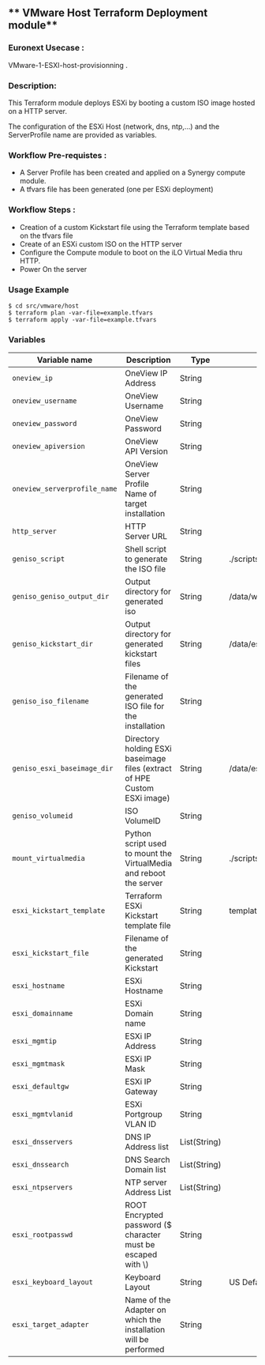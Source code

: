 ## ** VMware Host Terraform Deployment module**
### Euronext Usecase : 
VMware-1-ESXI-host-provisionning .

### Description:
This Terraform module deploys ESXi by booting a custom ISO image hosted on a HTTP server. 

The configuration of the ESXi Host (network, dns, ntp,...) and the ServerProfile name are provided as variables.

### Workflow Pre-requistes : 
- A Server Profile has been created and applied on a Synergy compute module.
- A tfvars file has been generated (one per ESXi deployment)

### Workflow Steps :
- Creation of a custom Kickstart file using the Terraform template based on the tfvars file
- Create of an ESXi custom ISO on the HTTP server
- Configure the Compute module to boot on the iLO Virtual Media thru HTTP.
- Power On the server

### Usage Example

```
$ cd src/vmware/host
$ terraform plan -var-file=example.tfvars
$ terraform apply -var-file=example.tfvars
```

### Variables

| Variable name        | Description | Type | Default Value |Example                             |
|----------------------|-------------|------|---------------|------------------------------------|
|`oneview_ip`|OneView IP Address|String||10.2.1.50|
|`oneview_username`|OneView Username|String|||
|`oneview_password`|OneView Password|String|||
|`oneview_apiversion`|OneView API Version|String||2600|
|`oneview_serverprofile_name`|OneView Server Profile Name of target installation|String||sp-esxi-deploy|
|`http_server`|HTTP Server URL|String||http://10.16.1.203/|
|`geniso_script`|Shell script to generate the ISO file|String|./scripts/geniso.sh||
|`geniso_geniso_output_dir`|Output directory for generated iso|String|/data/www/isos||
|`geniso_kickstart_dir`|Output directory for generated kickstart files|String|/data/esx_builds/kickstarts||
|`geniso_iso_filename`|Filename of the generated ISO file for the installation|String||esxi_example.iso|
|`geniso_esxi_baseimage_dir`|Directory holding ESXi baseimage files (extract of HPE Custom ESXi image)|String|/data/esx_builds/esxi70u2_euronext||
|`geniso_volumeid`|ISO VolumeID|String||ESXexample_ENX|
|`mount_virtualmedia`|Python script used to mount the VirtualMedia and reboot the server|String|./scripts/mount_virtual_media.py||
|`esxi_kickstart_template`|Terraform ESXi Kickstart template file|String|templates/ks_euronext_template.cfg.tpl||
|`esxi_kickstart_file`|Filename of the generated Kickstart|String|||./build/ks_esxbuild_example.cfg|
|`esxi_hostname`|ESXi Hostname|String|||
|`esxi_domainname`|ESXi Domain name|String|||
|`esxi_mgmtip`|ESXi IP Address|String|||
|`esxi_mgmtmask`|ESXi IP Mask|String|||
|`esxi_defaultgw`|ESXi IP Gateway|String|||
|`esxi_mgmtvlanid`|ESXi Portgroup VLAN ID|String|||
|`esxi_dnsservers`|DNS IP Address list|List(String)||["192.168.6.250", "192.168.6.251"]|
|`esxi_dnssearch`|DNS Search Domain list|List(String)||["domain.local"]|
|`esxi_ntpservers`|NTP server Address List|List(String)||["ntp1.domain.local", "ntp2.domain.local"]|
|`esxi_rootpasswd`|ROOT Encrypted password ($ character must be escaped with \\)|String|||
|`esxi_keyboard_layout`|Keyboard Layout|String|US Default||
|`esxi_target_adapter`|Name of the Adapter on which the installation will be performed|String||HPE Gen9 SmartArray: HPE Smart Array P240nr, HPE Gen10 SmartArray: HPE Smart Array E208i|
